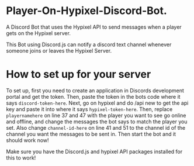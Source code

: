 # Player-On-Hypixel-Discord-Bot.
A Discord Bot that uses the Hypixel API to send messages when a player gets on the Hypixel server.

This Bot using Discord.js can notify a discord text channel whenever someone joins or leaves the Hypixel Server.

# How to set up for your server
To set up, first you need to create an application in Discords development portal and get the token. Then, paste the token in the bots code where it says `discord-token-here`. Next, go on hypixel and do /api new to get the api key and paste it into where it says `hypixel-token-here`. Then, replace `playernamehere` on line 37 and 47 with the player you want to see go online and offline, and change the messages the bot says to match the player you set. Also change `channel-id-here` on line 41 and 51 to the channel id of the channel you want the messages to be sent in. Then start the bot and it should work now!

Make sure you have the Discord.js and hypixel API packages installed for this to work!


